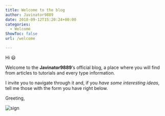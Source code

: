 ```yaml
---
title: Welcome to the blog
author: Javinator9889
date: 2018-09-12T15:20:24+00:00
categories:
  - Welcome
ShowToc: false
url: /welcome

---
```

Hi 😃

Welcome to the **Javinator9889**&#8216;s official blog, a place where you will find from articles to tutorials and every type information.

I invite you to navigate through it and, if you _have some interesting ideas_, tell me those with the form you have right below.

Greeting,

![sign](/welcome/images/sign.png)
<!-- <img alt="" src="sign.png"> -->

<!--more-->

<div id='contact-form-72'>
</div>